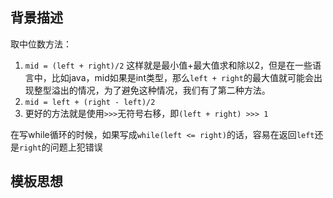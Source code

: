 
## 背景描述

  取中位数方法：

  1. `mid = (left + right)/2`
  这样就是最小值+最大值求和除以2，但是在一些语言中，比如java，mid如果是int类型，那么`left + right`的最大值就可能会出现整型溢出的情况，为了避免这种情况，我们有了第二种方法。  
  2. `mid = left + (right - left)/2`  
  3. 更好的方法就是使用`>>>`无符号右移，即`(left + right) >>> 1`

  在写while循环的时候，如果写成`while(left <= right)`的话，容易在返回`left`还是`right`的问题上犯错误

## 模板思想

